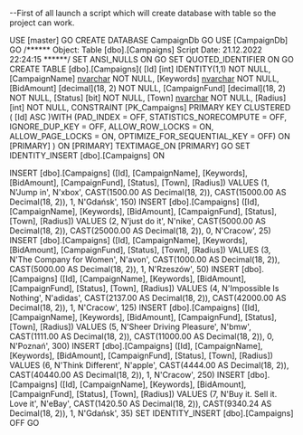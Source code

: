 --First of all launch a script which will create database with table so the project can work.

USE [master]
GO
CREATE DATABASE CampaignDb
GO
USE [CampaignDb]
GO
/****** Object:  Table [dbo].[Campaigns]    Script Date: 21.12.2022 22:24:15 ******/
SET ANSI_NULLS ON
GO
SET QUOTED_IDENTIFIER ON
GO
CREATE TABLE [dbo].[Campaigns](
	[Id] [int] IDENTITY(1,1) NOT NULL,
	[CampaignName] [nvarchar](max) NOT NULL,
	[Keywords] [nvarchar](max) NOT NULL,
	[BidAmount] [decimal](18, 2) NOT NULL,
	[CampaignFund] [decimal](18, 2) NOT NULL,
	[Status] [bit] NOT NULL,
	[Town] [nvarchar](max) NOT NULL,
	[Radius] [int] NOT NULL,
 CONSTRAINT [PK_Campaigns] PRIMARY KEY CLUSTERED 
(
	[Id] ASC
)WITH (PAD_INDEX = OFF, STATISTICS_NORECOMPUTE = OFF, IGNORE_DUP_KEY = OFF, ALLOW_ROW_LOCKS = ON, ALLOW_PAGE_LOCKS = ON, OPTIMIZE_FOR_SEQUENTIAL_KEY = OFF) ON [PRIMARY]
) ON [PRIMARY] TEXTIMAGE_ON [PRIMARY]
GO
SET IDENTITY_INSERT [dbo].[Campaigns] ON 

INSERT [dbo].[Campaigns] ([Id], [CampaignName], [Keywords], [BidAmount], [CampaignFund], [Status], [Town], [Radius]) VALUES (1, N'Jump in', N'xbox', CAST(1500.00 AS Decimal(18, 2)), CAST(15000.00 AS Decimal(18, 2)), 1, N'Gdańsk', 150)
INSERT [dbo].[Campaigns] ([Id], [CampaignName], [Keywords], [BidAmount], [CampaignFund], [Status], [Town], [Radius]) VALUES (2, N'just do it', N'nike', CAST(5000.00 AS Decimal(18, 2)), CAST(25000.00 AS Decimal(18, 2)), 0, N'Cracow', 25)
INSERT [dbo].[Campaigns] ([Id], [CampaignName], [Keywords], [BidAmount], [CampaignFund], [Status], [Town], [Radius]) VALUES (3, N'The Company for Women', N'avon', CAST(1000.00 AS Decimal(18, 2)), CAST(5000.00 AS Decimal(18, 2)), 1, N'Rzeszów', 50)
INSERT [dbo].[Campaigns] ([Id], [CampaignName], [Keywords], [BidAmount], [CampaignFund], [Status], [Town], [Radius]) VALUES (4, N'Impossible Is Nothing', N'adidas', CAST(2137.00 AS Decimal(18, 2)), CAST(42000.00 AS Decimal(18, 2)), 1, N'Cracow', 125)
INSERT [dbo].[Campaigns] ([Id], [CampaignName], [Keywords], [BidAmount], [CampaignFund], [Status], [Town], [Radius]) VALUES (5, N'Sheer Driving Pleasure', N'bmw', CAST(1111.00 AS Decimal(18, 2)), CAST(11000.00 AS Decimal(18, 2)), 0, N'Poznań', 300)
INSERT [dbo].[Campaigns] ([Id], [CampaignName], [Keywords], [BidAmount], [CampaignFund], [Status], [Town], [Radius]) VALUES (6, N'Think Different', N'apple', CAST(4444.00 AS Decimal(18, 2)), CAST(40440.00 AS Decimal(18, 2)), 1, N'Cracow', 250)
INSERT [dbo].[Campaigns] ([Id], [CampaignName], [Keywords], [BidAmount], [CampaignFund], [Status], [Town], [Radius]) VALUES (7, N'Buy it. Sell it. Love it', N'eBay', CAST(1420.50 AS Decimal(18, 2)), CAST(9340.24 AS Decimal(18, 2)), 1, N'Gdańsk', 35)
SET IDENTITY_INSERT [dbo].[Campaigns] OFF
GO
